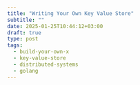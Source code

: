 ```yaml
---
title: "Writing Your Own Key Value Store"
subtitle: ""
date: 2025-01-25T10:44:12+03:00
draft: true
type: post
tags:
  - build-your-own-x
  - key-value-store
  - distributed-systems
  - golang
---
```



